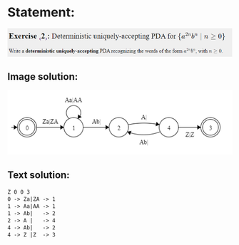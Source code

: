 # Statement:
![Statement](https://github.com/AdriCri22/Teoria-Computacion-TC-FIB/blob/main/PDA/02/Statement_2.png)

## Image solution:
![Solution](https://github.com/AdriCri22/Teoria-Computacion-TC-FIB/blob/main/PDA/02/Image_sol_2.png)

## Text solution:
    Z 0 0 3
    0 -> Za|ZA -> 1
    1 -> Aa|AA -> 1
    1 -> Ab|   -> 2
    2 -> A |   -> 4
    4 -> Ab|   -> 2
    4 -> Z |Z  -> 3
